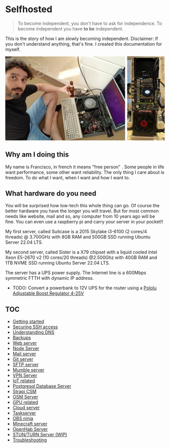 # Selfhosted

> To become independent, you don't have to  ask for independence. To become independent you have **to be** independent.

This is the story of how I am slowly becoming independent. Disclaimer: If you don't understand anything, that's fine. I created this documentation for myself.

![](img/suitcase.jpg)

## Why am I doing this

My name is Francisco, in french it means "free person" . Some people in life want performance, some other want reliability. The only thing I care about is freedom. To do what I want, when I want and how I want to.

## What hardware do you need

You will be surprised how low-tech this whole thing can go. Of course the better hardware you have the longer you will travel. But for most common needs like website, mail and so, any computer from 10 years ago will be fine. You can even use a raspberry pi and carry your server in your pocket!! 

My first server, called Suitcase is a 2015 Skylake i3-6100 (2 cores/4 threads) @ 3.700GHz with 8GB RAM and 500GB SSD running Ubuntu Server 22.04 LTS. 

My second server, called Sister is a X79 chipset with a liquid cooled Intel Xeon E5-2670 v2 (10 cores/20 threads) @2.500Ghz with 40GB RAM and 1TB NVME SSD running Ubuntu Server 22.04 LTS.

The server has a UPS power supply. The Internet line is a 600Mbps symmetric FTTH with dynamic IP address.

- TODO: Convert a powerbank to 12V UPS for the router using a [Pololu Adjustable Boost Regulator 4-25V](https://www.pololu.com/product/799/specs)

## TOC

- [Getting started](doc/getstarted.md)
- [Securing SSH access](doc/security.md)
- [Understanding DNS](doc/dns.md)
- [Backups](doc/backups.md)
- [Web server](doc/web.md)
- [Node Server](doc/nodejs.md)
- [Mail server](doc/mail.md)
- [Git server](doc/git.md)
- [SFTP server](doc/sftp.md)
- [Mumble server](doc/mumble.md)
- [VPN Server](doc/vpn.md)
- [IoT related](doc/iot.md)
- [Postgresql Database Server](doc/postgres.md)
- [Strapi CSM](doc/strapi.md)
- [OSM Server](doc/osm.md)
- [GPU related](doc/gpu.md)
- [Cloud server](doc/cloud.md)
- [Taskserver](doc/taskserver.md)
- [OBS ninja](doc/obsninja.md)
- [Minecraft server](doc/minecraft.md)
- [OpenHab Server](doc/openhab.md)
- [STUN/TURN Server (WIP)](doc/turn.md)
- [Troubleshooting](doc/troubleshooting.md)

